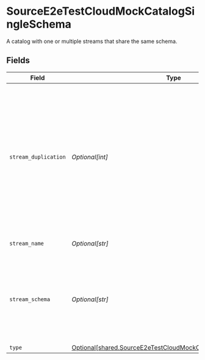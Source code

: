 # SourceE2eTestCloudMockCatalogSingleSchema

A catalog with one or multiple streams that share the same schema.


## Fields

| Field                                                                                                                                                                                                                                                    | Type                                                                                                                                                                                                                                                     | Required                                                                                                                                                                                                                                                 | Description                                                                                                                                                                                                                                              |
| -------------------------------------------------------------------------------------------------------------------------------------------------------------------------------------------------------------------------------------------------------- | -------------------------------------------------------------------------------------------------------------------------------------------------------------------------------------------------------------------------------------------------------- | -------------------------------------------------------------------------------------------------------------------------------------------------------------------------------------------------------------------------------------------------------- | -------------------------------------------------------------------------------------------------------------------------------------------------------------------------------------------------------------------------------------------------------- |
| `stream_duplication`                                                                                                                                                                                                                                     | *Optional[int]*                                                                                                                                                                                                                                          | :heavy_minus_sign:                                                                                                                                                                                                                                       | Duplicate the stream for easy load testing. Each stream name will have a number suffix. For example, if the stream name is "ds", the duplicated streams will be "ds_0", "ds_1", etc.                                                                     |
| `stream_name`                                                                                                                                                                                                                                            | *Optional[str]*                                                                                                                                                                                                                                          | :heavy_minus_sign:                                                                                                                                                                                                                                       | Name of the data stream.                                                                                                                                                                                                                                 |
| `stream_schema`                                                                                                                                                                                                                                          | *Optional[str]*                                                                                                                                                                                                                                          | :heavy_minus_sign:                                                                                                                                                                                                                                       | A Json schema for the stream. The schema should be compatible with <a href="https://json-schema.org/draft-07/json-schema-release-notes.html">draft-07</a>. See <a href="https://cswr.github.io/JsonSchema/spec/introduction/">this doc</a> for examples. |
| `type`                                                                                                                                                                                                                                                   | [Optional[shared.SourceE2eTestCloudMockCatalogSingleSchemaType]](undefined/models/shared/sourcee2etestcloudmockcatalogsingleschematype.md)                                                                                                               | :heavy_minus_sign:                                                                                                                                                                                                                                       | N/A                                                                                                                                                                                                                                                      |